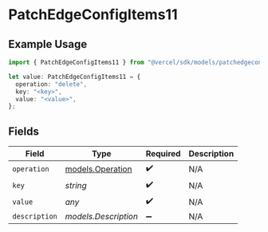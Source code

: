 # PatchEdgeConfigItems11

## Example Usage

```typescript
import { PatchEdgeConfigItems11 } from "@vercel/sdk/models/patchedgeconfigitemsop.js";

let value: PatchEdgeConfigItems11 = {
  operation: "delete",
  key: "<key>",
  value: "<value>",
};
```

## Fields

| Field                                      | Type                                       | Required                                   | Description                                |
| ------------------------------------------ | ------------------------------------------ | ------------------------------------------ | ------------------------------------------ |
| `operation`                                | [models.Operation](../models/operation.md) | :heavy_check_mark:                         | N/A                                        |
| `key`                                      | *string*                                   | :heavy_check_mark:                         | N/A                                        |
| `value`                                    | *any*                                      | :heavy_check_mark:                         | N/A                                        |
| `description`                              | *models.Description*                       | :heavy_minus_sign:                         | N/A                                        |